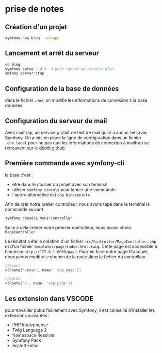 # prise de notes

## Création d'un projet

```bash
symfony new blog --webapp
```

## Lancement et arrêt du serveur

```bash
cd blog
symfony serve --d # -d pour lancer en arrière plan
smfony server:stop
```

## Configuration de la base de données

dans le fichier `.env`, on modifie les informations de connexion à la base données.

## Configuration du serveur de mail

Avec mailtrap, un service gratuit de test de mail qui n'a aucun lien avec Symfony. On a mis en place la ligne de configuration dans un fichier `.env.local` pour ne pas que les informations de connexion à mailtrap se retrouvent sur le dépôt github.

## Première commande avec symfony-cli

la base c'est :
- être dans le dossier du projet avec son terminal
- utiliser `symfony console` pour lancer une commande
- l'autrre alternative est `php bin/console`

Afin de crér notre prelier controlleur, nous avons tapé dans le terminal la commande suivant

```bash
symfony console make:controller
```

Suite à cela créeer notre premier controlleur, nous avons choisi `PageController`

Le résultat a été la création d'un fichier `src/Controller/PageController.php` et d'un fichier `templates/page/index.html.twig`. Cette page est accessible à l'adresse `http://127.0.1:8000/page`.
Pour en faire notre page D'accueil, nous avons modifié le chemin de la route dans le fichier du controlleur.

```php
//Avant
#[Route('/page', name: 'app_page')]

//Après
#[Route('/', name: 'app_page')]
```

## Les extension dans VSCODE

pour travailler pplus facilement avec Symfony, il est conseillé d'installer les extensions suivantes :

- PHP Intelephense 
- Twig Language 2
- Namespace Resolver
- Symfony Pack
- Sqlite3 Editor